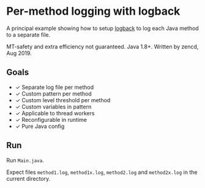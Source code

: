 # Per-method logging with logback

A principal example showing how to setup [logback](https://logback.qos.ch/manual/index.html) to log each Java method to a separate file.

MT-safety and extra efficiency not guaranteed. Java 1.8+. Written by zencd, Aug 2019.

## Goals

- ✓ Separate log file per method
- ✓ Custom pattern per method
- ✓ Custom level threshold per method
- ✓ Custom variables in pattern
- ✓ Applicable to thread workers
- ✓ Reconfigurable in runtime
- ✓ Pure Java config

## Run

Run `Main.java`.

Expect files `method1.log`, `method1x.log`, `method2.log` and `method2x.log` in the current directory.
